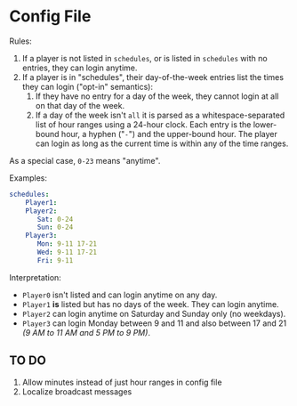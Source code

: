 # Config File

Rules:
1. If a player is not listed in `schedules`, or is listed in `schedules`
with no entries, they can login anytime.
1. If a player is in "schedules", their day-of-the-week entries
list the times they can login ("opt-in" semantics):
   1. If they have no entry for a day of the week, they cannot login at all
      on that day of the week.
   1. If a day of the week isn't `all` it is parsed as a whitespace-separated
      list of hour ranges using a 24-hour clock.  Each entry is the lower-bound
      hour, a hyphen ("`-`") and the upper-bound hour. The player can login as
      long as the current time is within any of the time ranges.

As a special case, `0-23` means "anytime".

Examples:

```yaml
schedules:
    Player1:
    Player2:
       Sat: 0-24
       Sun: 0-24
    Player3:
       Mon: 9-11 17-21
       Wed: 9-11 17-21
       Fri: 9-11
```

Interpretation:

* `Player0` isn't listed and can login anytime on any day.
* `Player1` **is** listed but has no days of the week.  They can login anytime.
* `Player2` can login anytime on Saturday and Sunday only (no weekdays).
* `Player3` can login Monday between 9 and 11 and also between 17 and 21
  *(9 AM to 11 AM and 5 PM to 9 PM)*.


## TO DO

1. Allow minutes instead of just hour ranges in config file
1. Localize broadcast messages
